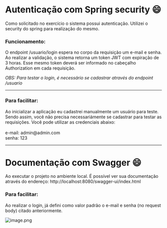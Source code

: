 # Autenticação com Spring security 😄

Como solicitado no exercício o sistema possui autenticação. Utilizei o security do spring para realização do mesmo.

<h3>Funcionamento:</h3> O endpoint /usuario/login espera no corpo da requisição um e-mail e senha. Ao realizar a validação, o sistema retorna um token JWT com expiração de 3 horas. Esse mesmo token deverá ser informado no cabeçalho Authorization em cada requisição.

<i>OBS: Para testar o login, é necessário se cadastrar através do endpoint /usuario </i>

---

<h3>Para facilitar:</h3> Ao inicializar a aplicação eu cadastrei manualmente um usuário para teste. Sendo assim, você não precisa necessariámente se cadastrar para testar as requisições. Você pode utilizar as credenciais abaixo: <br><br>
e-mail: admin@admin.com <br>
senha: 123

---

# Documentação com Swagger 😄

Ao executar o projeto no  ambiente local. É possível ver sua documentação através do endereço: http://localhost:8080/swagger-ui/index.html

<h3>Para facilitar:</h3>

Ao realizar o login, já defini como valor padrão o e-mail e senha (no request body) citado anteriormente.

![image.png](assets/image.png)